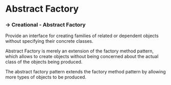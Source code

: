 # Abstract Factory
### -> Creational - Abstract Factory

Provide an interface for creating families of related or dependent objects without specifying their concrete classes.

Abstract Factory is merely an extension of the factory method pattern, which allows to create objects without being concerned about the actual class of the objects being produced. 

The abstract factory pattern extends the factory method pattern by allowing more types of objects to be produced.
